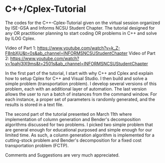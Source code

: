# C++/Cplex-Tutorial

The codes for the C++-Cplex-Tutorial given on the virtual session organized by ISE-GSA and Informs NCSU Student Chapter. 
The tutorial designed for any OR practitioner planning to start coding OR problems in C++ and solve by ILOG Cplex. 

Video of Part 1: https://www.youtube.com/watch?v=k_Z-F8nbXjU&t=0s&ab_channel=INFORMSNCSUStudentChapter
Video of Part 2: https://www.youtube.com/watch?v=1pahj3lX9ms&t=2501s&ab_channel=INFORMSNCSUStudentChapter


In the first part of the tutorial, I start with why C++ and Cplex and explain how to setup Cplex for C++ and Visual Studio. I then build and solve a simple problem (transportation problem). I develop several versions of this problem, each with an additional layer of automation. The last version allows the user to run a batch of instances from the command window. For each instance, a proper set of parameters is randomly generated, and the results is stored in a text file.


The second part of the tutorial presented on March 11th where implementation of column generation and Bender's decomposition algorithms discussed for two problems. I picked two simple problem that are general enough for educational purposed and simple enough for our limited time. As such, a column generation algorithm is implemented for a cutting-stock problem and Bender's decomposition for a fixed cost transportation problem (FCTP).


Comments and Suggestions are very much appreciated.
